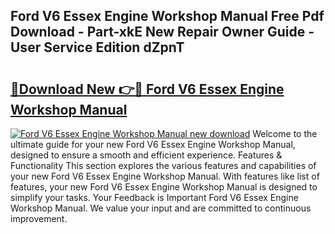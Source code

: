 ## Ford V6 Essex Engine Workshop Manual Free Pdf Download - Part-xkE New Repair Owner Guide - User Service Edition dZpnT

# <h2><a href="http://cf18736.oget.top/?id=Ford+V6+Essex+Engine+Workshop+Manual">🔗Download New 👉🔴 Ford V6 Essex Engine Workshop Manual</a></h2>

[![Ford V6 Essex Engine Workshop Manual new download](https://i.imgur.com/5g1atiW.png)](http://cf18736.oget.top/?id=Ford+V6+Essex+Engine+Workshop+Manual)
Welcome to the ultimate guide for your new Ford V6 Essex Engine Workshop Manual, designed to ensure a smooth and efficient experience. Features & Functionality This section explores the various features and capabilities of your new Ford V6 Essex Engine Workshop Manual. With features like list of features, your new Ford V6 Essex Engine Workshop Manual is designed to simplify your tasks. Your Feedback is Important Ford V6 Essex Engine Workshop Manual. We value your input and are committed to continuous improvement.
